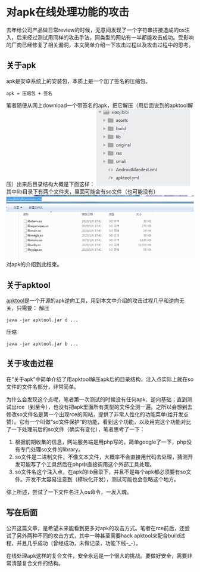 # 对apk在线处理功能的攻击

去年给公司产品做日常review的时候，无意间发现了一个字符串拼接造成的os注入，后来经过测试用同样的攻击手法，同类型的网站有一半都能攻击成功。受影响的厂商已经修复了相关漏洞，本文简单介绍一下攻击过程以及攻击过程中的思考。

## 关于apk
apk是安卓系统上的安装包，本质上是一个加了签名的压缩包。
```
apk = 压缩包 + 签名
```

笔者随便从网上download一个带签名的apk，把它解压（用后面说到的apktool解压）出来后目录结构大概是下面这样：
![-w189](media/15888433669934/15888443346788.jpg) 
其中lib目录下有两个文件夹，里面可能会有so文件（也可能没有）
![-w622](media/15888433669934/15888443967593.jpg)  
对apk的介绍到此结束。


## 关于apktool
[apktool](https://github.com/iBotPeaches/Apktool)是一个开源的apk逆向工具，用到本文中介绍的攻击过程几乎和逆向无关，只需要：
解压
```
java -jar apktool.jar d ...
```
压缩
```
java -jar apktool.jar b ...
```

## 关于攻击过程
在“关于apk”中简单介绍了用apktool解压apk后的目录结构，注入点实际上就在so文件的文件名部分，非常简单。

为什么会发现这个点呢，笔者第一次测试的时候没有任何apk、逆向基础；直到测试出rce（到至今），也没有把apk里面所有类型的文件全测一遍。之所以会想到去修改so文件名是第一个出现rce的网站，提供了非常人性化的功能菜单(给开发点赞）。它有一个叫做“so文件保护”的功能，看到这个功能，以及用完这个功能对比了一下处理前后的so文件（确实有变化），笔者思考了一下：
1. 根据前期收集的信息，网站服务端是用php写的。简单google了一下，php没有专门处理so文件的library。
2. so文件是二进制文件，不像文本文件，大概率不会直接用代码去处理，猜测开发可能写了个工具然后在php中直接调用这个外部工具处理。
3. so文件名这个注入点，在apk的lib目录下，并且不是每个apk都必须要有so文件。开发不太容易注意到（模块化开发），测试可能也会忽略这个地方。

综上所述，尝试了一下文件名注入os命令，一发入魂。

## 写在后面
公开这篇文章，是希望未来能看到更多对apk的攻击方式。笔者在rce前后，还尝试了另外两种不同的攻击方式，其中一种甚至需要hack apktool来配合build过程，并且几乎成功（曾经成功，未做记录，功能下线-_-）。

在线处理apk这样的复合文件，安全永远是一个很大的挑战。要做好安全，需要非常清楚复合文件的结构。